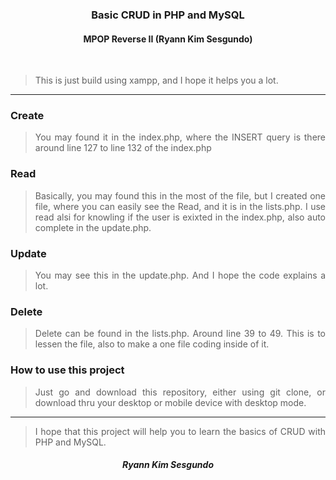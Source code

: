<h3 align="center">Basic CRUD in PHP and MySQL</h3>
<h4 align="center">MPOP Reverse II (Ryann Kim Sesgundo)</h4>
<p>&emsp;</p>
<blockquote style="text-align: justify;">This is just build using xampp, and I hope it helps you a lot.</blockquote>

---

### Create
<blockquote style="text-align: justify;">You may found it in the index.php, where the INSERT query is there around line 127 to line 132 of the index.php</blockquote>

### Read
<blockquote style="text-align: justify;">Basically, you may found this in the most of the file, but I created one file, where you can easily see the Read, and it is in the lists.php. I use read alsi for knowling if the user is exixted in the index.php, also auto complete in the update.php.</blockquote>

### Update
<blockquote style="text-align: justify;">You may see this in the update.php. And I hope the code explains a lot.</blockquote>

### Delete
<blockquote style="text-align: justify;">Delete can be found in the lists.php. Around line 39 to 49. This is to lessen the file, also to make a one file coding inside of it.</blockquote>

### How to use this project
<blockquote style="text-align: justify;"> Just go and download this repository, either using git clone, or download thru your desktop or mobile device with desktop mode.</blockquote>

---

<blockquote style="text-align: justify;">I hope that this project will help you to learn the basics of CRUD with PHP and MySQL.</blockquote>

<h5 align="center">Ryann Kim Sesgundo</h5>